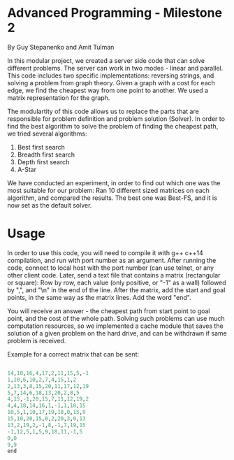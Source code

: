 # Advanced Programming - Milestone 2

By Guy Stepanenko and Amit Tulman

In this modular project, we created a server side code that can solve different problems.
The server can work in two modes - linear and parallel.
This code includes two specific implementations: reversing strings, and solving a problem from graph theory.
Given a graph with a cost for each edge, we find the cheapest way from one point to another.
We used a matrix representation for the graph.

The modulartity of this code allows us to replace the parts that are responsible for problem definition and problem solution (Solver).
In order to find the best algorithm to solve the problem of finding the cheapest path, we tried several algorithms:
1. Best first search
2. Breadth first search
3. Depth first search
4. A-Star

We have conducted an experiment, in order to find out which one was the most suitable for our problem:
Ran 10 different sized matrices on each algorithm, and compared the results.
The best one was Best-FS, and it is now set as the default solver.


# Usage
In order to use this code, you will need to compile it with g++ c++14 compilation, and run with port number as an argument.
After running the code, connect to local host with the port number (can use telnet, or any other client code.
Later, send a text file that contains a matrix (rectangular or square): 
Row by row, each value (only positive, or "-1" as a wall) followed by ",", and "\n" in the end of the line.
After the matrix, add the start and goal points, in the same way as the matrix lines.
Add the word "end".

You will receive an answer - the cheapest path from start point to goal point, and the cost of the whole path.
Solving such problems can use much computation resources, so we implemented a cache module that saves the solution of a given problem on the hard drive, and can be withdrawn if same problem is received.

Example for a correct matrix that can be sent:
```python

14,10,16,4,17,2,11,15,5,-1
1,10,6,10,2,7,4,15,1,2
2,13,3,8,15,20,11,17,12,19
5,7,14,6,18,13,20,2,8,5
4,15,-1,20,15,7,11,12,19,2
4,4,18,14,16,1,-1,1,18,15
10,5,1,10,17,19,18,0,15,9
15,10,20,15,0,2,20,3,0,13
13,2,19,2,-1,8,-1,7,19,15
-1,12,5,1,5,9,18,11,-1,5
0,0
9,9
end
```
